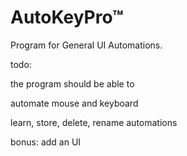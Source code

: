 # AutoKeyPro™
 Program for General UI Automations.

todo:

the program should be able to

automate mouse and keyboard

learn, store, delete, rename automations

bonus: add an UI

